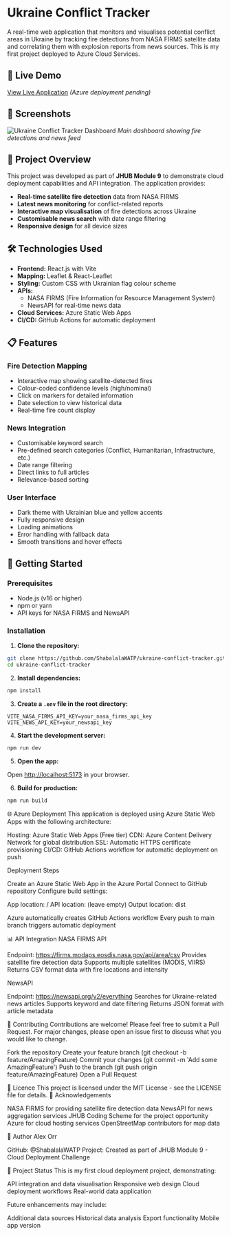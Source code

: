 # Ukraine Conflict Tracker

A real-time web application that monitors and visualises potential conflict areas in Ukraine by tracking fire detections from NASA FIRMS satellite data and correlating them with explosion reports from news sources. This is my first project deployed to Azure Cloud Services.

## 🚀 Live Demo

[View Live Application](https://ukraine-conflict-tracker.azurestaticapps.net) *(Azure deployment pending)*

## 📸 Screenshots

![Ukraine Conflict Tracker Dashboard](screenshots/dashboard.png)
*Main dashboard showing fire detections and news feed*

## 🎯 Project Overview

This project was developed as part of **JHUB Module 9** to demonstrate cloud deployment capabilities and API integration. The application provides:

- **Real-time satellite fire detection** data from NASA FIRMS
- **Latest news monitoring** for conflict-related reports
- **Interactive map visualisation** of fire detections across Ukraine
- **Customisable news search** with date range filtering
- **Responsive design** for all device sizes

## 🛠️ Technologies Used

- **Frontend:** React.js with Vite
- **Mapping:** Leaflet & React-Leaflet
- **Styling:** Custom CSS with Ukrainian flag colour scheme
- **APIs:** 
  - NASA FIRMS (Fire Information for Resource Management System)
  - NewsAPI for real-time news data
- **Cloud Services:** Azure Static Web Apps
- **CI/CD:** GitHub Actions for automatic deployment

## 📋 Features

### Fire Detection Mapping
- Interactive map showing satellite-detected fires
- Colour-coded confidence levels (high/nominal)
- Click on markers for detailed information
- Date selection to view historical data
- Real-time fire count display

### News Integration
- Customisable keyword search
- Pre-defined search categories (Conflict, Humanitarian, Infrastructure, etc.)
- Date range filtering
- Direct links to full articles
- Relevance-based sorting

### User Interface
- Dark theme with Ukrainian blue and yellow accents
- Fully responsive design
- Loading animations
- Error handling with fallback data
- Smooth transitions and hover effects

## 🚦 Getting Started

### Prerequisites

- Node.js (v16 or higher)
- npm or yarn
- API keys for NASA FIRMS and NewsAPI

### Installation

1. **Clone the repository:**

```bash
git clone https://github.com/ShabalalaWATP/ukraine-conflict-tracker.git
cd ukraine-conflict-tracker
```

2. **Install dependencies:**

```bash
npm install
```

3. **Create a `.env` file in the root directory:**

```env
VITE_NASA_FIRMS_API_KEY=your_nasa_firms_api_key
VITE_NEWS_API_KEY=your_newsapi_key
```

4. **Start the development server:**

```bash
npm run dev
```

5. **Open the app:**

Open [http://localhost:5173](http://localhost:5173) in your browser.

6. **Build for production:**

```bash
npm run build
```

🌐 Azure Deployment
This application is deployed using Azure Static Web Apps with the following architecture:

Hosting: Azure Static Web Apps (Free tier)
CDN: Azure Content Delivery Network for global distribution
SSL: Automatic HTTPS certificate provisioning
CI/CD: GitHub Actions workflow for automatic deployment on push

Deployment Steps

Create an Azure Static Web App in the Azure Portal
Connect to GitHub repository
Configure build settings:

App location: /
API location: (leave empty)
Output location: dist


Azure automatically creates GitHub Actions workflow
Every push to main branch triggers automatic deployment

📊 API Integration
NASA FIRMS API

Endpoint: https://firms.modaps.eosdis.nasa.gov/api/area/csv
Provides satellite fire detection data
Supports multiple satellites (MODIS, VIIRS)
Returns CSV format data with fire locations and intensity

NewsAPI

Endpoint: https://newsapi.org/v2/everything
Searches for Ukraine-related news articles
Supports keyword and date filtering
Returns JSON format with article metadata

🤝 Contributing
Contributions are welcome! Please feel free to submit a Pull Request. For major changes, please open an issue first to discuss what you would like to change.

Fork the repository
Create your feature branch (git checkout -b feature/AmazingFeature)
Commit your changes (git commit -m 'Add some AmazingFeature')
Push to the branch (git push origin feature/AmazingFeature)
Open a Pull Request

📄 Licence
This project is licensed under the MIT License - see the LICENSE file for details.
🙏 Acknowledgements

NASA FIRMS for providing satellite fire detection data
NewsAPI for news aggregation services
JHUB Coding Scheme for the project opportunity
Azure for cloud hosting services
OpenStreetMap contributors for map data

👤 Author
Alex Orr

GitHub: @ShabalalaWATP
Project: Created as part of JHUB Module 9 - Cloud Deployment Challenge

📝 Project Status
This is my first cloud deployment project, demonstrating:

API integration and data visualisation
Responsive web design
Cloud deployment workflows
Real-world data application

Future enhancements may include:

Additional data sources
Historical data analysis
Export functionality
Mobile app version